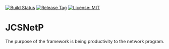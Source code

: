 [![Build Status](https://travis-ci.com/jcs090218/JCSNetP.svg?branch=master)](https://travis-ci.com/jcs090218/JCSNetP)
[![Release Tag](https://img.shields.io/github/tag/jcs090218/JCSNetP.svg?label=release)](https://github.com/jcs090218/JCSNetP/releases/latest)
[![License: MIT](https://img.shields.io/badge/License-MIT-yellow.svg)](https://opensource.org/licenses/MIT)


# JCSNetP

The purpose of the framework is being productivity to the network 
program. <br/><br/>
